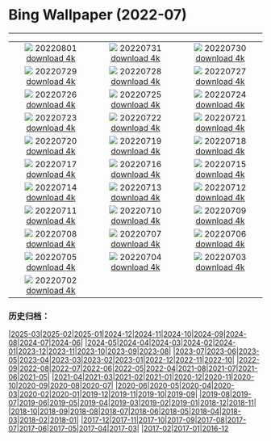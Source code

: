 # Bing Wallpaper (2022-07)
**************
| | | |
| :----: | :----: | :----: |
| ![](https://www.bing.com/th?id=OHR.Malo_FR-FR8904718960_1920x1080.jpg) 20220801 [download 4k](https://www.bing.com/th?id=OHR.Malo_FR-FR8904718960_UHD.jpg) | ![](https://www.bing.com/th?id=OHR.NoctilucentClouds_FR-FR8706012918_1920x1080.jpg) 20220731 [download 4k](https://www.bing.com/th?id=OHR.NoctilucentClouds_FR-FR8706012918_UHD.jpg) | ![](https://www.bing.com/th?id=OHR.FiordlandRainforest_FR-FR8457095937_1920x1080.jpg) 20220730 [download 4k](https://www.bing.com/th?id=OHR.FiordlandRainforest_FR-FR8457095937_UHD.jpg) |
| ![](https://www.bing.com/th?id=OHR.FourTigresses_FR-FR1714859277_1920x1080.jpg) 20220729 [download 4k](https://www.bing.com/th?id=OHR.FourTigresses_FR-FR1714859277_UHD.jpg) | ![](https://www.bing.com/th?id=OHR.LongsPeak_FR-FR6011302355_1920x1080.jpg) 20220728 [download 4k](https://www.bing.com/th?id=OHR.LongsPeak_FR-FR6011302355_UHD.jpg) | ![](https://www.bing.com/th?id=OHR.NabateanTomb_FR-FR5825302383_1920x1080.jpg) 20220727 [download 4k](https://www.bing.com/th?id=OHR.NabateanTomb_FR-FR5825302383_UHD.jpg) |
| ![](https://www.bing.com/th?id=OHR.MangroveDay_FR-FR5496299343_1920x1080.jpg) 20220726 [download 4k](https://www.bing.com/th?id=OHR.MangroveDay_FR-FR5496299343_UHD.jpg) | ![](https://www.bing.com/th?id=OHR.MGRBrighton_FR-FR4940041141_1920x1080.jpg) 20220725 [download 4k](https://www.bing.com/th?id=OHR.MGRBrighton_FR-FR4940041141_UHD.jpg) | ![](https://www.bing.com/th?id=OHR.AmeliaEarhart_FR-FR4184656369_1920x1080.jpg) 20220724 [download 4k](https://www.bing.com/th?id=OHR.AmeliaEarhart_FR-FR4184656369_UHD.jpg) |
| ![](https://www.bing.com/th?id=OHR.SailAway_FR-FR3636501249_1920x1080.jpg) 20220723 [download 4k](https://www.bing.com/th?id=OHR.SailAway_FR-FR3636501249_UHD.jpg) | ![](https://www.bing.com/th?id=OHR.SGIMontenegro_FR-FR3392947908_1920x1080.jpg) 20220722 [download 4k](https://www.bing.com/th?id=OHR.SGIMontenegro_FR-FR3392947908_UHD.jpg) | ![](https://www.bing.com/th?id=OHR.AbbeyGardens_FR-FR3048585399_1920x1080.jpg) 20220721 [download 4k](https://www.bing.com/th?id=OHR.AbbeyGardens_FR-FR3048585399_UHD.jpg) |
| ![](https://www.bing.com/th?id=OHR.MoonPhases_FR-FR2824957504_1920x1080.jpg) 20220720 [download 4k](https://www.bing.com/th?id=OHR.MoonPhases_FR-FR2824957504_UHD.jpg) | ![](https://www.bing.com/th?id=OHR.StPaul_FR-FR2354587881_1920x1080.jpg) 20220719 [download 4k](https://www.bing.com/th?id=OHR.StPaul_FR-FR2354587881_UHD.jpg) | ![](https://www.bing.com/th?id=OHR.OmijimaIsland_FR-FR2031215669_1920x1080.jpg) 20220718 [download 4k](https://www.bing.com/th?id=OHR.OmijimaIsland_FR-FR2031215669_UHD.jpg) |
| ![](https://www.bing.com/th?id=OHR.CoyoteButtes_FR-FR1848007907_1920x1080.jpg) 20220717 [download 4k](https://www.bing.com/th?id=OHR.CoyoteButtes_FR-FR1848007907_UHD.jpg) | ![](https://www.bing.com/th?id=OHR.AmericanGoldfinch_FR-FR1636751984_1920x1080.jpg) 20220716 [download 4k](https://www.bing.com/th?id=OHR.AmericanGoldfinch_FR-FR1636751984_UHD.jpg) | ![](https://www.bing.com/th?id=OHR.Arrone_FR-FR1468008337_1920x1080.jpg) 20220715 [download 4k](https://www.bing.com/th?id=OHR.Arrone_FR-FR1468008337_UHD.jpg) |
| ![](https://www.bing.com/th?id=OHR.ByeByeMonarchy_FR-FR9849572801_1920x1080.jpg) 20220714 [download 4k](https://www.bing.com/th?id=OHR.ByeByeMonarchy_FR-FR9849572801_UHD.jpg) | ![](https://www.bing.com/th?id=OHR.BasaltGiants_FR-FR4350435529_1920x1080.jpg) 20220713 [download 4k](https://www.bing.com/th?id=OHR.BasaltGiants_FR-FR4350435529_UHD.jpg) | ![](https://www.bing.com/th?id=OHR.SpiralHill_FR-FR4074154737_1920x1080.jpg) 20220712 [download 4k](https://www.bing.com/th?id=OHR.SpiralHill_FR-FR4074154737_UHD.jpg) |
| ![](https://www.bing.com/th?id=OHR.BarcelonaPop_FR-FR3835377255_1920x1080.jpg) 20220711 [download 4k](https://www.bing.com/th?id=OHR.BarcelonaPop_FR-FR3835377255_UHD.jpg) | ![](https://www.bing.com/th?id=OHR.OludenizTurkey_FR-FR3449178322_1920x1080.jpg) 20220710 [download 4k](https://www.bing.com/th?id=OHR.OludenizTurkey_FR-FR3449178322_UHD.jpg) | ![](https://www.bing.com/th?id=OHR.DolomitesMW_FR-FR3124362500_1920x1080.jpg) 20220709 [download 4k](https://www.bing.com/th?id=OHR.DolomitesMW_FR-FR3124362500_UHD.jpg) |
| ![](https://www.bing.com/th?id=OHR.PreveliGorge_FR-FR1736023158_1920x1080.jpg) 20220708 [download 4k](https://www.bing.com/th?id=OHR.PreveliGorge_FR-FR1736023158_UHD.jpg) | ![](https://www.bing.com/th?id=OHR.HecetaHead_FR-FR1420463940_1920x1080.jpg) 20220707 [download 4k](https://www.bing.com/th?id=OHR.HecetaHead_FR-FR1420463940_UHD.jpg) | ![](https://www.bing.com/th?id=OHR.KissingPuffins_FR-FR0969841182_1920x1080.jpg) 20220706 [download 4k](https://www.bing.com/th?id=OHR.KissingPuffins_FR-FR0969841182_UHD.jpg) |
| ![](https://www.bing.com/th?id=OHR.BacResults_FR-FR9657922695_1920x1080.jpg) 20220705 [download 4k](https://www.bing.com/th?id=OHR.BacResults_FR-FR9657922695_UHD.jpg) | ![](https://www.bing.com/th?id=OHR.SharavatiBridge_FR-FR8627925896_1920x1080.jpg) 20220704 [download 4k](https://www.bing.com/th?id=OHR.SharavatiBridge_FR-FR8627925896_UHD.jpg) | ![](https://www.bing.com/th?id=OHR.SummerDogs_FR-FR6348684869_1920x1080.jpg) 20220703 [download 4k](https://www.bing.com/th?id=OHR.SummerDogs_FR-FR6348684869_UHD.jpg) |
| ![](https://www.bing.com/th?id=OHR.HalfwayDay_FR-FR4077214766_1920x1080.jpg) 20220702 [download 4k](https://www.bing.com/th?id=OHR.HalfwayDay_FR-FR4077214766_UHD.jpg) |  |  |

### 历史归档：

|[2025-03](/../2025-03/2025-03.md)|[2025-02](/../2025-02/2025-02.md)|[2025-01](/../2025-01/2025-01.md)|[2024-12](/../2024-12/2024-12.md)|[2024-11](/../2024-11/2024-11.md)|[2024-10](/../2024-10/2024-10.md)|[2024-09](/../2024-09/2024-09.md)|[2024-08](/../2024-08/2024-08.md)|[2024-07](/../2024-07/2024-07.md)|[2024-06](/../2024-06/2024-06.md)|
|[2024-05](/../2024-05/2024-05.md)|[2024-04](/../2024-04/2024-04.md)|[2024-03](/../2024-03/2024-03.md)|[2024-02](/../2024-02/2024-02.md)|[2024-01](/../2024-01/2024-01.md)|[2023-12](/../2023-12/2023-12.md)|[2023-11](/../2023-11/2023-11.md)|[2023-10](/../2023-10/2023-10.md)|[2023-09](/../2023-09/2023-09.md)|[2023-08](/../2023-08/2023-08.md)|
|[2023-07](/../2023-07/2023-07.md)|[2023-06](/../2023-06/2023-06.md)|[2023-05](/../2023-05/2023-05.md)|[2023-04](/../2023-04/2023-04.md)|[2023-03](/../2023-03/2023-03.md)|[2023-02](/../2023-02/2023-02.md)|[2023-01](/../2023-01/2023-01.md)|[2022-12](/../2022-12/2022-12.md)|[2022-11](/../2022-11/2022-11.md)|[2022-10](/../2022-10/2022-10.md)|
|[2022-09](/../2022-09/2022-09.md)|[2022-08](/../2022-08/2022-08.md)|[2022-07](/2022-07.md)|[2022-06](/../2022-06/2022-06.md)|[2022-05](/../2022-05/2022-05.md)|[2022-04](/../2022-04/2022-04.md)|[2021-08](/../2021-08/2021-08.md)|[2021-07](/../2021-07/2021-07.md)|[2021-06](/../2021-06/2021-06.md)|[2021-05](/../2021-05/2021-05.md)|
|[2021-04](/../2021-04/2021-04.md)|[2021-03](/../2021-03/2021-03.md)|[2021-02](/../2021-02/2021-02.md)|[2021-01](/../2021-01/2021-01.md)|[2020-12](/../2020-12/2020-12.md)|[2020-11](/../2020-11/2020-11.md)|[2020-10](/../2020-10/2020-10.md)|[2020-09](/../2020-09/2020-09.md)|[2020-08](/../2020-08/2020-08.md)|[2020-07](/../2020-07/2020-07.md)|
|[2020-06](/../2020-06/2020-06.md)|[2020-05](/../2020-05/2020-05.md)|[2020-04](/../2020-04/2020-04.md)|[2020-03](/../2020-03/2020-03.md)|[2020-02](/../2020-02/2020-02.md)|[2020-01](/../2020-01/2020-01.md)|[2019-12](/../2019-12/2019-12.md)|[2019-11](/../2019-11/2019-11.md)|[2019-10](/../2019-10/2019-10.md)|[2019-09](/../2019-09/2019-09.md)|
|[2019-08](/../2019-08/2019-08.md)|[2019-07](/../2019-07/2019-07.md)|[2019-06](/../2019-06/2019-06.md)|[2019-05](/../2019-05/2019-05.md)|[2019-04](/../2019-04/2019-04.md)|[2019-03](/../2019-03/2019-03.md)|[2019-02](/../2019-02/2019-02.md)|[2019-01](/../2019-01/2019-01.md)|[2018-12](/../2018-12/2018-12.md)|[2018-11](/../2018-11/2018-11.md)|
|[2018-10](/../2018-10/2018-10.md)|[2018-09](/../2018-09/2018-09.md)|[2018-08](/../2018-08/2018-08.md)|[2018-07](/../2018-07/2018-07.md)|[2018-06](/../2018-06/2018-06.md)|[2018-05](/../2018-05/2018-05.md)|[2018-04](/../2018-04/2018-04.md)|[2018-03](/../2018-03/2018-03.md)|[2018-02](/../2018-02/2018-02.md)|[2018-01](/../2018-01/2018-01.md)|
|[2017-12](/../2017-12/2017-12.md)|[2017-11](/../2017-11/2017-11.md)|[2017-10](/../2017-10/2017-10.md)|[2017-09](/../2017-09/2017-09.md)|[2017-08](/../2017-08/2017-08.md)|[2017-07](/../2017-07/2017-07.md)|[2017-06](/../2017-06/2017-06.md)|[2017-05](/../2017-05/2017-05.md)|[2017-04](/../2017-04/2017-04.md)|[2017-03](/../2017-03/2017-03.md)|
|[2017-02](/../2017-02/2017-02.md)|[2017-01](/../2017-01/2017-01.md)|[2016-12](/../2016-12/2016-12.md)